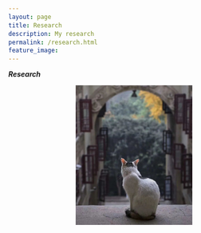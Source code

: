 ```yaml
---
layout: page
title: Research
description: My research
permalink: /research.html
feature_image: 
---
```

***Research***
<center>
  <img src="images/640.jpg" height="280px" />
</center>


